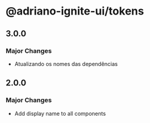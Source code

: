 # @adriano-ignite-ui/tokens

## 3.0.0

### Major Changes

- Atualizando os nomes das dependências

## 2.0.0

### Major Changes

- Add display name to all components
